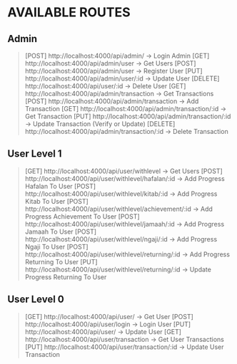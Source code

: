 # AVAILABLE ROUTES

## Admin
> [POST]    http://localhost:4000/api/admin/                            -> Login Admin
> [GET]     http://localhost:4000/api/admin/user                        -> Get Users
> [POST]    http://localhost:4000/api/admin/user                        -> Register User
> [PUT]     http://localhost:4000/api/admin/user/:id                    -> Update User
> [DELETE]  http://localhost:4000/api/user/:id                          -> Delete User
> [GET]     http://localhost:4000/api/admin/transaction                 -> Get Transactions
> [POST]    http://localhost:4000/api/admin/transaction                 -> Add Transaction
> [GET]     http://localhost:4000/api/admin/transaction/:id             -> Get Transaction
> [PUT]     http://localhost:4000/api/admin/transaction/:id             -> Update Transaction (Verify or Update)
> [DELETE]  http://localhost:4000/api/admin/transaction/:id             -> Delete Transaction

## User Level 1
> [GET]     http://localhost:4000/api/user/withlevel                    -> Get Users
> [POST]    http://localhost:4000/api/user/withlevel/hafalan/:id        -> Add Progress Hafalan To User
> [POST]    http://localhost:4000/api/user/withlevel/kitab/:id          -> Add Progress Kitab To User
> [POST]    http://localhost:4000/api/user/withlevel/achievement/:id    -> Add Progress Achievement To User
> [POST]    http://localhost:4000/api/user/withlevel/jamaah/:id         -> Add Progress Jamaah To User
> [POST]    http://localhost:4000/api/user/withlevel/ngaji/:id          -> Add Progress Ngaji To User
> [POST]    http://localhost:4000/api/user/withlevel/returning/:id      -> Add Progress Returning To User
> [PUT]     http://localhost:4000/api/user/withlevel/returning/:id      -> Update Progress Returning To User

## User Level 0
> [GET]     http://localhost:4000/api/user/                             -> Get User
> [POST]    http://localhost:4000/api/user/login                        -> Login User
> [PUT]     http://localhost:4000/api/user/                             -> Update User
> [GET]     http://localhost:4000/api/user/transaction                  -> Get User Transactions
> [PUT]     http://localhost:4000/api/user/transaction/:id              -> Update User Transaction